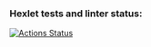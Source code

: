 ### Hexlet tests and linter status:
[![Actions Status](https://github.com/procoview/python-project-50/actions/workflows/hexlet-check.yml/badge.svg)](https://github.com/procoview/python-project-50/actions)